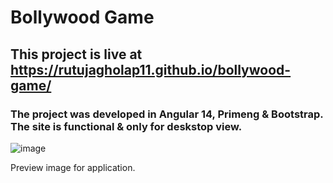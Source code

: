 # Bollywood Game

## This project is live at https://rutujagholap11.github.io/bollywood-game/

### The project was developed in Angular 14, Primeng & Bootstrap. The site is functional & only for deskstop view.

![image](https://user-images.githubusercontent.com/62586209/204588494-bfb53839-128a-408c-8e6d-43ada052b547.png)

Preview image for application. 
